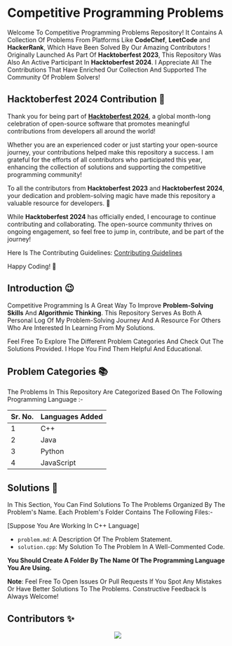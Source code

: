 # Competitive Programming Problems

Welcome To Competitive Programming Problems Repository! It Contains A Collection Of Problems From Platforms Like **CodeChef**, **LeetCode** and **HackerRank**, Which Have Been Solved By Our Amazing Contributors ! Originally Launched As Part Of **Hacktoberfest 2023**, This Repository Was Also An Active Participant In **Hacktoberfest 2024**. I Appreciate All The Contributions That Have Enriched Our Collection And Supported The Community Of Problem Solvers!

## Hacktoberfest 2024 Contribution 🎉

Thank you for being part of [**Hacktoberfest 2024**](https://hacktoberfest.com/), a global month-long celebration of open-source software that promotes meaningful contributions from developers all around the world!

Whether you are an experienced coder or just starting your open-source journey, your contributions helped make this repository a success. I am grateful for the efforts of all contributors who participated this year, enhancing the collection of solutions and supporting the competitive programming community!

To all the contributors from **Hacktoberfest 2023** and **Hacktoberfest 2024**, your dedication and problem-solving magic have made this repository a valuable resource for developers. 🙌

While **Hacktoberfest 2024** has officially ended, I encourage to continue contributing and collaborating. The open-source community thrives on ongoing engagement, so feel free to jump in, contribute, and be part of the journey!

Here Is The Contributing Guidelines: [Contributing Guidelines](https://github.com/JenilGajjar20/Competitive-Programming_problems/blob/master/CONTRIBUTING.md)

Happy Coding! 🚀

## Introduction 😉

Competitive Programming Is A Great Way To Improve **Problem-Solving Skills** And **Algorithmic Thinking**. This Repository Serves As Both A Personal Log Of My Problem-Solving Journey And A Resource For Others Who Are Interested In Learning From My Solutions.

Feel Free To Explore The Different Problem Categories And Check Out The Solutions Provided. I Hope You Find Them Helpful And Educational.

## Problem Categories 📚

The Problems In This Repository Are Categorized Based On The Following Programming Language :-

| Sr. No. | Languages Added |
| ------- | --------------- |
| 1       | C++             |
| 2       | Java            |
| 3       | Python          |
| 4       | JavaScript      |

## Solutions 📝

In This Section, You Can Find Solutions To The Problems Organized By The Problem's Name. Each Problem's Folder Contains The Following Files:-

[Suppose You Are Working In C++ Language]

- `problem.md`: A Description Of The Problem Statement.
- `solution.cpp`: My Solution To The Problem In A Well-Commented Code.

**You Should Create A Folder By The Name Of The Programming Language You Are Using.**

**Note**: Feel Free To Open Issues Or Pull Requests If You Spot Any Mistakes Or Have Better Solutions To The Problems. Constructive Feedback Is Always Welcome!

## Contributors ✨

<p align="center">
    <a href="https://github.com/JenilGajjar20/Competitive-Programming_problems/graphs/contributors">
        <img src="https://contrib.rocks/image?repo=JenilGajjar20/Competitive-Programming_problems" />
    </a>    
</p>

